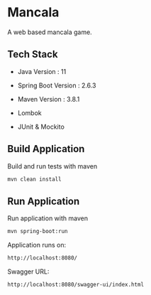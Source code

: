 
# Mancala

A web based mancala game.
## Tech Stack


- Java Version : 11

- Spring Boot Version : 2.6.3

- Maven Version : 3.8.1

- Lombok

- JUnit & Mockito




## Build Application

Build and run tests with maven

```bash
mvn clean install
```

## Run Application

Run application with maven

```bash
mvn spring-boot:run
```
Application runs on:
```bash
http://localhost:8080/
```

Swagger URL:
```bash
http://localhost:8080/swagger-ui/index.html
```
